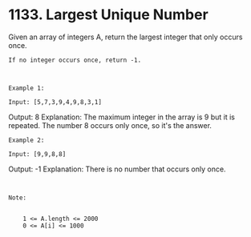 # 1133. Largest Unique Number

Given an array of integers A, return the largest integer that only occurs once.
    

    If no integer occurs once, return -1.

     

    Example 1:

    Input: [5,7,3,9,4,9,8,3,1]
Output: 8
Explanation: 
The maximum integer in the array is 9 but it is repeated. The number 8 occurs only once, so it's the answer.

    Example 2:

    Input: [9,9,8,8]
Output: -1
Explanation: 
There is no number that occurs only once.

     

    Note:

    
        1 <= A.length <= 2000
        0 <= A[i] <= 1000
